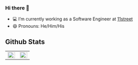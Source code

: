 ### Hi there 👋

<!--
**chlee1252/chlee1252** is a ✨ _special_ ✨ repository because its `README.md` (this file) appears on your GitHub profile.

Here are some ideas to get you started:

- 👯 I’m looking to collaborate on ...
- 🤔 I’m looking for help with ...
- 💬 Ask me about ...
- 📫 How to reach me: ...
- ⚡ Fun fact: ...
-->
- 💻 I’m currently working as a Software Engineer at [11street](https://www.11st.co.kr/)
- 😄 Pronouns: He/Him/His

## Github Stats  
<table><tr><td valign="top" width="50%">

<img src="https://github-readme-stats.vercel.app/api?username=chlee1252&show_icons=true&count_private=true&hide_border=true" align="left" style="width: 100%" />

</td><td valign="top" width="50%">

<img src="https://github-readme-stats.vercel.app/api/top-langs/?username=chlee1252&hide_border=true&layout=compact" align="left" style="width: 100%" />

</td></tr></table>  

<br/>  

